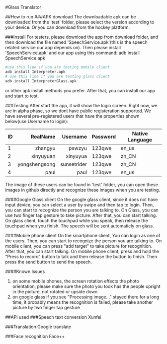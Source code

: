 #Glass Translator

##How to run
###APK download
The downloadable apk can be downloaded from the 'test' folder, please select the version according to your device. Or you can download from the hockey platform.

###Install
For testers, please download the app from download folder, and then download the file named 'SpeechService.apk'(this is the speech related service our app depends on). Then please install 'SpeechService.apk' and our app using this command:
adb install SpeechService.apk
```bash
#use this line if you are testing mobile client
adb install Interpreter.apk
# use this line if you are testing glass client
adb install InterpreterGlass.apk
```
or other apk install methods you prefer. After that, you can install our app and start to test.

###Testing
After start the app, it will show the login screen. Right now, we are in alpha phase, so we dont have public registeration supported. We have several pre-registered users that have the properties shown below(use Username to login):

| ID        | RealName       |   Username  |  Password | Native Language |
|-----------|---------------:|------------:|-----------|-----------------|
| 1         | zhangyu        |    pswzyu   |    123qwe |           en_us |
| 2         | xinyuyuan      |    xinyuyua |    123qwe |           zh_CN |
| 3         | yongshengsong  | sunsetrider |    123qwe |           zh_CN |
| 4         | paul           |    paul     |    123qwe |           en_us |

The image of these users can be found in 'test' folder, you can open these images in github directly and recognize these images when you are testing.

####Google Glass client
On the google glass client, since it does not have input device, you can select a user by swipe and then tap to login.
Then, you can start to recognize the person you are talking to. On Glass, you can use two finger tap gesture to take picture.
After that, you can start talking. On glass client, touch the touchpad while you speak, then release the touchpad when you finish. The speech will be sent automaticly on glass.

####Mobile phone client
On the smartphone client, You can login as one of the users. 
Then, you can start to recognize the person you are talking to. On mobile client, you can press "add target" to take picture for recognition.
After that, you can start talking. On mobile phone client, press and hold the "Press to record" button to talk and then release the button to finish. Then press the send button to send the speech.

####Known Issues
1. on some mobile phones, the screen rotation effects the photo orientation, please make sure the photo you took has the people upright in the picture, not rotated or upside down
2. on google glass if you see "Processing image..." stayed there for a long time, it probably means the recognition is failed, please take another picture by two finger tap gesture

##API used
###Speech text conversion
Xunfei

###Translation
Google translate

###Face recognition
Face++
